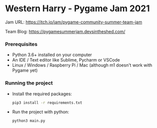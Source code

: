 # Western Harry - Pygame Jam 2021

Jam URL: https://itch.io/jam/pygame-community-summer-team-jam

Team Blog: https://pygamesummerjam.devsintheshed.com/

### Prerequisites

* Python 3.6+ installed on your computer
* An IDE / Text editor like Sublime, Pycharm or VSCode
* Linux / Windows / Raspberry Pi / Mac (although m1 doesn't work with Pygame yet)

### Running the project
* Install the required packages:
    ```bash 
    pip3 install -r requirements.txt
    ``` 
* Run the project with python:
    ```python
    python3 main.py
    ```